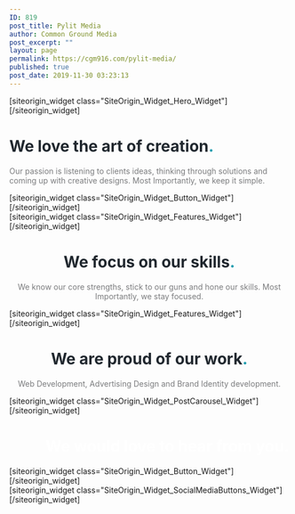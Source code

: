 ```yaml
---
ID: 819
post_title: Pylit Media
author: Common Ground Media
post_excerpt: ""
layout: page
permalink: https://cgm916.com/pylit-media/
published: true
post_date: 2019-11-30 03:23:13
---
```

<div id="pl-819"  class="panel-layout" ><div id="pg-819-0"  class="panel-grid panel-has-style"  data-style="{&quot;row_css&quot;:&quot;height: 400px;&quot;,&quot;mobile_css&quot;:&quot;height: 400px;&quot;,&quot;background_image_attachment&quot;:false,&quot;background_display&quot;:&quot;tile&quot;,&quot;lsow_dark_bg&quot;:&quot;&quot;,&quot;bottom_margin&quot;:&quot;0px&quot;,&quot;row_stretch&quot;:&quot;full-stretched&quot;,&quot;cell_alignment&quot;:&quot;flex-start&quot;,&quot;iw-visible-screen&quot;:&quot;iw-all&quot;,&quot;iw-visible-layout&quot;:&quot;iw-all&quot;}" ><div class="siteorigin-panels-stretch panel-row-style panel-row-style-for-819-0" data-stretch-type="full-stretched" ><div id="pgc-819-0-0"  class="panel-grid-cell"  data-weight="1" ><div id="panel-819-0-0-0" class="so-panel widget widget_sow-hero panel-first-child panel-last-child" data-index="0" data-style="{&quot;background_image_attachment&quot;:false,&quot;background_display&quot;:&quot;tile&quot;,&quot;iw-visible-screen&quot;:&quot;iw-all&quot;,&quot;iw-visible-layout&quot;:&quot;iw-all&quot;}" >[siteorigin_widget class="SiteOrigin_Widget_Hero_Widget"]<input type="hidden" value="{&quot;instance&quot;:{&quot;frames&quot;:[{&quot;content&quot;:&quot;&lt;h1 style=\&quot;text-align: center;\&quot;&gt;Pylit Media&lt;\/h1&gt;\n&lt;p style=\&quot;text-align: center;\&quot;&gt;Precision. Quality. Finesse.&lt;\/p&gt;\n&quot;,&quot;content_selected_editor&quot;:&quot;tinymce&quot;,&quot;background&quot;:{&quot;image&quot;:826,&quot;image_fallback&quot;:&quot;https:\/\/layouts.siteorigin.com\/wp-content\/uploads\/2015\/09\/smart-watch-821557_1920.jpg#1920x1279&quot;,&quot;size&quot;:&quot;medium_large&quot;,&quot;image_type&quot;:&quot;cover&quot;,&quot;opacity&quot;:70,&quot;color&quot;:&quot;#333333&quot;,&quot;url&quot;:&quot;&quot;,&quot;so_field_container_state&quot;:&quot;open&quot;,&quot;new_window&quot;:false,&quot;videos&quot;:[]},&quot;buttons&quot;:[]}],&quot;controls&quot;:{&quot;speed&quot;:800,&quot;timeout&quot;:8000,&quot;nav_color_hex&quot;:&quot;#FFFFFF&quot;,&quot;nav_style&quot;:&quot;thin&quot;,&quot;nav_size&quot;:25,&quot;so_field_container_state&quot;:&quot;open&quot;,&quot;nav_always_show_mobile&quot;:false,&quot;swipe&quot;:false,&quot;background_video_mobile&quot;:false},&quot;design&quot;:{&quot;height&quot;:&quot;400px&quot;,&quot;height_unit&quot;:&quot;px&quot;,&quot;height_responsive&quot;:&quot;200px&quot;,&quot;height_responsive_unit&quot;:&quot;px&quot;,&quot;padding&quot;:&quot;350px&quot;,&quot;padding_unit&quot;:&quot;px&quot;,&quot;extra_top_padding&quot;:false,&quot;extra_top_padding_unit&quot;:&quot;px&quot;,&quot;padding_sides&quot;:&quot;20px&quot;,&quot;padding_sides_unit&quot;:&quot;px&quot;,&quot;width&quot;:&quot;1280px&quot;,&quot;width_unit&quot;:&quot;px&quot;,&quot;heading_font&quot;:&quot;&quot;,&quot;heading_color&quot;:false,&quot;heading_size&quot;:&quot;22pt&quot;,&quot;heading_size_unit&quot;:&quot;pt&quot;,&quot;fittext_compressor&quot;:0,&quot;heading_shadow&quot;:50,&quot;text_color&quot;:false,&quot;text_size&quot;:&quot;16pt&quot;,&quot;text_size_unit&quot;:&quot;pt&quot;,&quot;text_font&quot;:&quot;&quot;,&quot;text_shadow&quot;:0,&quot;link_color&quot;:false,&quot;link_color_hover&quot;:false,&quot;so_field_container_state&quot;:&quot;open&quot;,&quot;fittext&quot;:false},&quot;_sow_form_id&quot;:&quot;12355539875dedb1827bb85575575439&quot;,&quot;_sow_form_timestamp&quot;:&quot;1575858935183&quot;,&quot;so_sidebar_emulator_id&quot;:&quot;sow-hero-81910000&quot;,&quot;option_name&quot;:&quot;widget_sow-hero&quot;},&quot;args&quot;:{&quot;before_widget&quot;:&quot;&lt;div id=\&quot;panel-819-0-0-0\&quot; class=\&quot;so-panel widget widget_sow-hero panel-first-child panel-last-child\&quot; data-index=\&quot;0\&quot; data-style=\&quot;{&amp;quot;background_image_attachment&amp;quot;:false,&amp;quot;background_display&amp;quot;:&amp;quot;tile&amp;quot;,&amp;quot;iw-visible-screen&amp;quot;:&amp;quot;iw-all&amp;quot;,&amp;quot;iw-visible-layout&amp;quot;:&amp;quot;iw-all&amp;quot;}\&quot; &gt;&quot;,&quot;after_widget&quot;:&quot;&lt;\/div&gt;&quot;,&quot;before_title&quot;:&quot;&lt;h3 class=\&quot;widget-title\&quot;&gt;&quot;,&quot;after_title&quot;:&quot;&lt;\/h3&gt;&quot;,&quot;widget_id&quot;:&quot;widget-0-0-0&quot;}}" />[/siteorigin_widget]</div></div></div></div><div id="pg-819-1"  class="panel-grid panel-has-style"  data-style="{&quot;background_display&quot;:&quot;tile&quot;,&quot;lsow_dark_bg&quot;:&quot;&quot;,&quot;bottom_margin&quot;:&quot;0px&quot;,&quot;row_stretch&quot;:&quot;full&quot;}" ><div class="siteorigin-panels-stretch panel-row-style panel-row-style-for-819-1" data-stretch-type="full" ><div id="pgc-819-1-0"  class="panel-grid-cell"  data-weight="0.6" ><div id="panel-819-1-0-0" class="so-panel widget widget_sow-editor panel-first-child panel-last-child" data-index="1" data-style="{&quot;padding&quot;:&quot;20px 0px&quot;,&quot;background_display&quot;:&quot;tile&quot;}" ><div class="panel-widget-style panel-widget-style-for-819-1-0-0" ><div class="so-widget-sow-editor so-widget-sow-editor-base">
<div class="siteorigin-widget-tinymce textwidget">
	<h1><span style="color: #21282f;">We love the art of creation<span style="color: #1b9cae;">.</span></span></h1><p><span style="color: #7b7c7e;">Our passion is listening to clients ideas, thinking through solutions and coming up with creative designs. Most Importantly, we keep it simple.</span></p></div>
</div></div></div></div><div id="pgc-819-1-1"  class="panel-grid-cell"  data-weight="0.4" ><div id="panel-819-1-1-0" class="so-panel widget widget_sow-button panel-first-child panel-last-child" data-index="2" data-style="{&quot;padding&quot;:&quot;70px 0px 0px 0px&quot;,&quot;background_display&quot;:&quot;tile&quot;}" ><div class="panel-widget-style panel-widget-style-for-819-1-1-0" >[siteorigin_widget class="SiteOrigin_Widget_Button_Widget"]<input type="hidden" value="{&quot;instance&quot;:{&quot;text&quot;:&quot;Find out more about our methods&quot;,&quot;url&quot;:&quot;&quot;,&quot;button_icon&quot;:{&quot;icon_selected&quot;:&quot;&quot;,&quot;icon_color&quot;:false,&quot;icon&quot;:0,&quot;icon_placement&quot;:&quot;left&quot;},&quot;design&quot;:{&quot;align&quot;:&quot;center&quot;,&quot;theme&quot;:&quot;wire&quot;,&quot;button_color&quot;:&quot;#1b9cae&quot;,&quot;text_color&quot;:false,&quot;hover&quot;:true,&quot;font_size&quot;:&quot;1&quot;,&quot;rounding&quot;:&quot;0.5&quot;,&quot;padding&quot;:&quot;1&quot;,&quot;width&quot;:false,&quot;font&quot;:&quot;default&quot;},&quot;attributes&quot;:{&quot;id&quot;:&quot;&quot;,&quot;title&quot;:&quot;&quot;,&quot;onclick&quot;:&quot;&quot;,&quot;classes&quot;:&quot;&quot;,&quot;rel&quot;:&quot;&quot;},&quot;new_window&quot;:false,&quot;so_sidebar_emulator_id&quot;:&quot;sow-button-81910002&quot;,&quot;option_name&quot;:&quot;widget_sow-button&quot;},&quot;args&quot;:{&quot;before_widget&quot;:&quot;&lt;div id=\&quot;panel-819-1-1-0\&quot; class=\&quot;so-panel widget widget_sow-button panel-first-child panel-last-child\&quot; data-index=\&quot;2\&quot; data-style=\&quot;{&amp;quot;padding&amp;quot;:&amp;quot;70px 0px 0px 0px&amp;quot;,&amp;quot;background_display&amp;quot;:&amp;quot;tile&amp;quot;}\&quot; &gt;&lt;div class=\&quot;panel-widget-style panel-widget-style-for-819-1-1-0\&quot; &gt;&quot;,&quot;after_widget&quot;:&quot;&lt;\/div&gt;&lt;\/div&gt;&quot;,&quot;before_title&quot;:&quot;&lt;h3 class=\&quot;widget-title\&quot;&gt;&quot;,&quot;after_title&quot;:&quot;&lt;\/h3&gt;&quot;,&quot;widget_id&quot;:&quot;widget-1-1-0&quot;}}" />[/siteorigin_widget]</div></div></div></div></div><div id="pg-819-2"  class="panel-grid panel-has-style"  data-style="{&quot;background_display&quot;:&quot;tile&quot;,&quot;lsow_dark_bg&quot;:&quot;&quot;,&quot;bottom_margin&quot;:&quot;100px&quot;,&quot;row_stretch&quot;:&quot;full&quot;}" ><div class="siteorigin-panels-stretch panel-row-style panel-row-style-for-819-2" data-stretch-type="full" ><div id="pgc-819-2-0"  class="panel-grid-cell"  data-weight="1" ><div id="panel-819-2-0-0" class="so-panel widget widget_sow-features panel-first-child panel-last-child" data-index="3" data-style="{&quot;background_image_attachment&quot;:false,&quot;background_display&quot;:&quot;tile&quot;}" >[siteorigin_widget class="SiteOrigin_Widget_Features_Widget"]<input type="hidden" value="{&quot;instance&quot;:{&quot;features&quot;:[{&quot;container_color&quot;:&quot;#ffffff&quot;,&quot;container_position&quot;:&quot;top&quot;,&quot;icon&quot;:&quot;elegantline-heart&quot;,&quot;icon_title&quot;:&quot;&quot;,&quot;icon_color&quot;:&quot;#1b9cae&quot;,&quot;icon_image&quot;:0,&quot;icon_image_size&quot;:&quot;full&quot;,&quot;title&quot;:&quot;Listen&quot;,&quot;text&quot;:&quot;&quot;,&quot;text_selected_editor&quot;:&quot;tinymce&quot;,&quot;more_text&quot;:&quot;&quot;,&quot;more_url&quot;:&quot;&quot;},{&quot;container_color&quot;:&quot;#ffffff&quot;,&quot;container_position&quot;:&quot;top&quot;,&quot;icon&quot;:&quot;elegantline-lightbulb&quot;,&quot;icon_title&quot;:&quot;&quot;,&quot;icon_color&quot;:&quot;#1b9cae&quot;,&quot;icon_image&quot;:0,&quot;icon_image_size&quot;:&quot;full&quot;,&quot;title&quot;:&quot;Think&quot;,&quot;text&quot;:&quot;&quot;,&quot;text_selected_editor&quot;:&quot;tinymce&quot;,&quot;more_text&quot;:&quot;&quot;,&quot;more_url&quot;:&quot;&quot;},{&quot;container_color&quot;:&quot;#ffffff&quot;,&quot;container_position&quot;:&quot;top&quot;,&quot;icon&quot;:&quot;elegantline-linegraph&quot;,&quot;icon_title&quot;:&quot;&quot;,&quot;icon_color&quot;:&quot;#1b9cae&quot;,&quot;icon_image&quot;:0,&quot;icon_image_size&quot;:&quot;full&quot;,&quot;title&quot;:&quot;Design&quot;,&quot;text&quot;:&quot;&quot;,&quot;text_selected_editor&quot;:&quot;tinymce&quot;,&quot;more_text&quot;:&quot;&quot;,&quot;more_url&quot;:&quot;&quot;},{&quot;container_color&quot;:&quot;#ffffff&quot;,&quot;container_position&quot;:&quot;top&quot;,&quot;icon&quot;:&quot;elegantline-refresh&quot;,&quot;icon_title&quot;:&quot;&quot;,&quot;icon_color&quot;:&quot;#1b9cae&quot;,&quot;icon_image&quot;:0,&quot;icon_image_size&quot;:&quot;full&quot;,&quot;title&quot;:&quot;Refine&quot;,&quot;text&quot;:&quot;&quot;,&quot;text_selected_editor&quot;:&quot;tinymce&quot;,&quot;more_text&quot;:&quot;&quot;,&quot;more_url&quot;:&quot;&quot;}],&quot;fonts&quot;:{&quot;title_options&quot;:{&quot;font&quot;:&quot;default&quot;,&quot;size&quot;:false,&quot;size_unit&quot;:&quot;px&quot;,&quot;color&quot;:false,&quot;so_field_container_state&quot;:&quot;closed&quot;},&quot;text_options&quot;:{&quot;font&quot;:&quot;default&quot;,&quot;size&quot;:false,&quot;size_unit&quot;:&quot;px&quot;,&quot;color&quot;:false,&quot;so_field_container_state&quot;:&quot;closed&quot;},&quot;more_text_options&quot;:{&quot;font&quot;:&quot;default&quot;,&quot;size&quot;:false,&quot;size_unit&quot;:&quot;px&quot;,&quot;color&quot;:false,&quot;so_field_container_state&quot;:&quot;closed&quot;},&quot;so_field_container_state&quot;:&quot;closed&quot;},&quot;container_shape&quot;:&quot;round&quot;,&quot;container_size&quot;:&quot;48px&quot;,&quot;container_size_unit&quot;:&quot;px&quot;,&quot;icon_size&quot;:&quot;48px&quot;,&quot;icon_size_unit&quot;:&quot;px&quot;,&quot;per_row&quot;:4,&quot;responsive&quot;:true,&quot;_sow_form_id&quot;:&quot;590986a8242ff&quot;,&quot;title_link&quot;:false,&quot;icon_link&quot;:false,&quot;new_window&quot;:false,&quot;icon_size_custom&quot;:false,&quot;so_sidebar_emulator_id&quot;:&quot;sow-features-81910003&quot;,&quot;option_name&quot;:&quot;widget_sow-features&quot;},&quot;args&quot;:{&quot;before_widget&quot;:&quot;&lt;div id=\&quot;panel-819-2-0-0\&quot; class=\&quot;so-panel widget widget_sow-features panel-first-child panel-last-child\&quot; data-index=\&quot;3\&quot; data-style=\&quot;{&amp;quot;background_image_attachment&amp;quot;:false,&amp;quot;background_display&amp;quot;:&amp;quot;tile&amp;quot;}\&quot; &gt;&quot;,&quot;after_widget&quot;:&quot;&lt;\/div&gt;&quot;,&quot;before_title&quot;:&quot;&lt;h3 class=\&quot;widget-title\&quot;&gt;&quot;,&quot;after_title&quot;:&quot;&lt;\/h3&gt;&quot;,&quot;widget_id&quot;:&quot;widget-2-0-0&quot;}}" />[/siteorigin_widget]</div></div></div></div><div id="pg-819-3"  class="panel-grid panel-has-style"  data-style="{&quot;padding&quot;:&quot;0px 0px 100px 0px&quot;,&quot;background&quot;:&quot;#f5f6f7&quot;,&quot;background_display&quot;:&quot;tile&quot;,&quot;lsow_dark_bg&quot;:&quot;&quot;,&quot;bottom_margin&quot;:&quot;0px&quot;,&quot;row_stretch&quot;:&quot;full&quot;}" ><div class="siteorigin-panels-stretch panel-row-style panel-row-style-for-819-3" data-stretch-type="full" ><div id="pgc-819-3-0"  class="panel-grid-cell"  data-weight="1" ><div id="panel-819-3-0-0" class="so-panel widget widget_sow-editor panel-first-child" data-index="4" data-style="{&quot;padding&quot;:&quot;20px 0px&quot;,&quot;background_display&quot;:&quot;tile&quot;}" ><div class="panel-widget-style panel-widget-style-for-819-3-0-0" ><div class="so-widget-sow-editor so-widget-sow-editor-base">
<div class="siteorigin-widget-tinymce textwidget">
	<h1 style="text-align: center;"><span style="color: #21282f;">We focus on our skills<span style="color: #1b9cae;">.</span></span></h1><p style="text-align: center;"><span style="color: #7b7c7e;">We know our core strengths, stick to our guns and hone our skills. Most Importantly, we stay focused.</span></p></div>
</div></div></div><div id="panel-819-3-0-1" class="so-panel widget widget_sow-features panel-last-child" data-index="5" data-style="{&quot;background_display&quot;:&quot;tile&quot;}" >[siteorigin_widget class="SiteOrigin_Widget_Features_Widget"]<input type="hidden" value="{&quot;instance&quot;:{&quot;features&quot;:[{&quot;container_color&quot;:&quot;#f5f6f7&quot;,&quot;icon&quot;:&quot;elegantline-mobile&quot;,&quot;icon_color&quot;:&quot;#21282f&quot;,&quot;icon_image&quot;:0,&quot;title&quot;:&quot;INTERFACE DESIGN&quot;,&quot;text&quot;:&quot;Focused on cross platform design to ensure a seamless customer experience&quot;,&quot;more_text&quot;:&quot;&quot;,&quot;more_url&quot;:&quot;&quot;,&quot;container_position&quot;:&quot;top&quot;,&quot;icon_title&quot;:&quot;&quot;,&quot;icon_image_size&quot;:false},{&quot;container_color&quot;:&quot;#f5f6f7&quot;,&quot;icon&quot;:&quot;elegantline-tools&quot;,&quot;icon_color&quot;:&quot;#21282f&quot;,&quot;icon_image&quot;:0,&quot;title&quot;:&quot;UX DESIGN&quot;,&quot;text&quot;:&quot;Skilled at creating unique custom interfaces for an unparalleled user interest&quot;,&quot;more_text&quot;:&quot;&quot;,&quot;more_url&quot;:&quot;&quot;,&quot;container_position&quot;:&quot;top&quot;,&quot;icon_title&quot;:&quot;&quot;,&quot;icon_image_size&quot;:false},{&quot;container_color&quot;:&quot;#f5f6f7&quot;,&quot;icon&quot;:&quot;elegantline-phone&quot;,&quot;icon_color&quot;:&quot;#21282f&quot;,&quot;icon_image&quot;:0,&quot;title&quot;:&quot;MOBILE APPS&quot;,&quot;text&quot;:&quot;Extensive experience in both iOS and Android APP Development&quot;,&quot;more_text&quot;:&quot;&quot;,&quot;more_url&quot;:&quot;&quot;,&quot;container_position&quot;:&quot;top&quot;,&quot;icon_title&quot;:&quot;&quot;,&quot;icon_image_size&quot;:false}],&quot;container_shape&quot;:&quot;round&quot;,&quot;container_size&quot;:&quot;168px&quot;,&quot;icon_size&quot;:&quot;72px&quot;,&quot;per_row&quot;:3,&quot;responsive&quot;:true,&quot;title_link&quot;:false,&quot;icon_link&quot;:false,&quot;new_window&quot;:false,&quot;fonts&quot;:{&quot;title_options&quot;:{&quot;font&quot;:&quot;default&quot;,&quot;size&quot;:false,&quot;color&quot;:false},&quot;text_options&quot;:{&quot;font&quot;:&quot;default&quot;,&quot;size&quot;:false,&quot;color&quot;:false},&quot;more_text_options&quot;:{&quot;font&quot;:&quot;default&quot;,&quot;size&quot;:false,&quot;color&quot;:false}},&quot;icon_size_custom&quot;:false,&quot;so_sidebar_emulator_id&quot;:&quot;sow-features-81910005&quot;,&quot;option_name&quot;:&quot;widget_sow-features&quot;},&quot;args&quot;:{&quot;before_widget&quot;:&quot;&lt;div id=\&quot;panel-819-3-0-1\&quot; class=\&quot;so-panel widget widget_sow-features panel-last-child\&quot; data-index=\&quot;5\&quot; data-style=\&quot;{&amp;quot;background_display&amp;quot;:&amp;quot;tile&amp;quot;}\&quot; &gt;&quot;,&quot;after_widget&quot;:&quot;&lt;\/div&gt;&quot;,&quot;before_title&quot;:&quot;&lt;h3 class=\&quot;widget-title\&quot;&gt;&quot;,&quot;after_title&quot;:&quot;&lt;\/h3&gt;&quot;,&quot;widget_id&quot;:&quot;widget-3-0-1&quot;}}" />[/siteorigin_widget]</div></div></div></div><div id="pg-819-4"  class="panel-grid panel-has-style"  data-style="{&quot;background_display&quot;:&quot;tile&quot;,&quot;lsow_dark_bg&quot;:&quot;&quot;,&quot;bottom_margin&quot;:&quot;65px&quot;,&quot;row_stretch&quot;:&quot;full&quot;}" ><div class="siteorigin-panels-stretch panel-row-style panel-row-style-for-819-4" data-stretch-type="full" ><div id="pgc-819-4-0"  class="panel-grid-cell"  data-weight="1" ><div id="panel-819-4-0-0" class="so-panel widget widget_sow-editor panel-first-child panel-last-child" data-index="6" data-style="{&quot;padding&quot;:&quot;20px 0px&quot;,&quot;background_display&quot;:&quot;tile&quot;}" ><div class="panel-widget-style panel-widget-style-for-819-4-0-0" ><div class="so-widget-sow-editor so-widget-sow-editor-base">
<div class="siteorigin-widget-tinymce textwidget">
	<h1 style="text-align: center;"><span style="color: #21282f;">We are proud of our work<span style="color: #1b9cae;">.</span></span></h1><p style="text-align: center;"><span style="color: #7b7c7e;">Web Development, Advertising Design and Brand Identity development.</span></p></div>
</div></div></div></div></div></div><div id="pg-819-5"  class="panel-grid panel-has-style"  data-style="{&quot;padding&quot;:&quot;0px 0px 100px 0px&quot;,&quot;background_display&quot;:&quot;tile&quot;,&quot;lsow_dark_bg&quot;:&quot;&quot;}" ><div class="panel-row-style panel-row-style-for-819-5" ><div id="pgc-819-5-0"  class="panel-grid-cell"  data-weight="1" ><div id="panel-819-5-0-0" class="so-panel widget widget_sow-post-carousel panel-first-child panel-last-child" data-index="7" data-style="{&quot;padding&quot;:&quot;0px&quot;,&quot;background_display&quot;:&quot;tile&quot;}" ><div class="panel-widget-style panel-widget-style-for-819-5-0-0" >[siteorigin_widget class="SiteOrigin_Widget_PostCarousel_Widget"]<input type="hidden" value="{&quot;instance&quot;:{&quot;title&quot;:&quot;&quot;,&quot;posts&quot;:&quot;&quot;,&quot;default_thumbnail&quot;:0,&quot;image_size&quot;:&quot;sow-carousel-default&quot;,&quot;so_sidebar_emulator_id&quot;:&quot;sow-post-carousel-81910007&quot;,&quot;option_name&quot;:&quot;widget_sow-post-carousel&quot;},&quot;args&quot;:{&quot;before_widget&quot;:&quot;&lt;div id=\&quot;panel-819-5-0-0\&quot; class=\&quot;so-panel widget widget_sow-post-carousel panel-first-child panel-last-child\&quot; data-index=\&quot;7\&quot; data-style=\&quot;{&amp;quot;padding&amp;quot;:&amp;quot;0px&amp;quot;,&amp;quot;background_display&amp;quot;:&amp;quot;tile&amp;quot;}\&quot; &gt;&lt;div class=\&quot;panel-widget-style panel-widget-style-for-819-5-0-0\&quot; &gt;&quot;,&quot;after_widget&quot;:&quot;&lt;\/div&gt;&lt;\/div&gt;&quot;,&quot;before_title&quot;:&quot;&lt;h3 class=\&quot;widget-title\&quot;&gt;&quot;,&quot;after_title&quot;:&quot;&lt;\/h3&gt;&quot;,&quot;widget_id&quot;:&quot;widget-5-0-0&quot;}}" />[/siteorigin_widget]</div></div></div></div></div><div id="pg-819-6"  class="panel-grid panel-has-style"  data-style="{&quot;padding&quot;:&quot;0px 0px 25px 0px&quot;,&quot;background&quot;:&quot;#1a3538&quot;,&quot;background_display&quot;:&quot;tile&quot;,&quot;lsow_dark_bg&quot;:&quot;&quot;,&quot;bottom_margin&quot;:&quot;0px&quot;,&quot;row_stretch&quot;:&quot;full&quot;}" ><div class="siteorigin-panels-stretch panel-row-style panel-row-style-for-819-6" data-stretch-type="full" ><div id="pgc-819-6-0"  class="panel-grid-cell"  data-weight="0.6" ><div id="panel-819-6-0-0" class="so-panel widget widget_sow-editor panel-first-child panel-last-child" data-index="8" data-style="{&quot;padding&quot;:&quot;20px 0px&quot;,&quot;background_display&quot;:&quot;tile&quot;}" ><div class="panel-widget-style panel-widget-style-for-819-6-0-0" ><div class="so-widget-sow-editor so-widget-sow-editor-base">
<div class="siteorigin-widget-tinymce textwidget">
	<h1 style="text-align: right;"><span style="color: #ffffff;">We would love to hear from you.</span></h1></div>
</div></div></div></div><div id="pgc-819-6-1"  class="panel-grid-cell"  data-weight="0.4" ><div id="panel-819-6-1-0" class="so-panel widget widget_sow-button panel-first-child panel-last-child" data-index="9" data-style="{&quot;padding&quot;:&quot;35px 0px 0px 0px&quot;,&quot;background_display&quot;:&quot;tile&quot;}" ><div class="panel-widget-style panel-widget-style-for-819-6-1-0" >[siteorigin_widget class="SiteOrigin_Widget_Button_Widget"]<input type="hidden" value="{&quot;instance&quot;:{&quot;text&quot;:&quot;Get in touch&quot;,&quot;url&quot;:&quot;&quot;,&quot;button_icon&quot;:{&quot;icon_selected&quot;:&quot;&quot;,&quot;icon_color&quot;:false,&quot;icon&quot;:0,&quot;icon_placement&quot;:&quot;left&quot;},&quot;design&quot;:{&quot;align&quot;:&quot;left&quot;,&quot;theme&quot;:&quot;wire&quot;,&quot;button_color&quot;:&quot;#ffffff&quot;,&quot;text_color&quot;:&quot;#1a3538&quot;,&quot;hover&quot;:true,&quot;font_size&quot;:&quot;1&quot;,&quot;rounding&quot;:&quot;0.5&quot;,&quot;padding&quot;:&quot;1&quot;,&quot;width&quot;:false,&quot;font&quot;:&quot;default&quot;},&quot;attributes&quot;:{&quot;id&quot;:&quot;&quot;,&quot;title&quot;:&quot;&quot;,&quot;onclick&quot;:&quot;&quot;,&quot;classes&quot;:&quot;&quot;,&quot;rel&quot;:&quot;&quot;},&quot;new_window&quot;:false,&quot;so_sidebar_emulator_id&quot;:&quot;sow-button-81910009&quot;,&quot;option_name&quot;:&quot;widget_sow-button&quot;},&quot;args&quot;:{&quot;before_widget&quot;:&quot;&lt;div id=\&quot;panel-819-6-1-0\&quot; class=\&quot;so-panel widget widget_sow-button panel-first-child panel-last-child\&quot; data-index=\&quot;9\&quot; data-style=\&quot;{&amp;quot;padding&amp;quot;:&amp;quot;35px 0px 0px 0px&amp;quot;,&amp;quot;background_display&amp;quot;:&amp;quot;tile&amp;quot;}\&quot; &gt;&lt;div class=\&quot;panel-widget-style panel-widget-style-for-819-6-1-0\&quot; &gt;&quot;,&quot;after_widget&quot;:&quot;&lt;\/div&gt;&lt;\/div&gt;&quot;,&quot;before_title&quot;:&quot;&lt;h3 class=\&quot;widget-title\&quot;&gt;&quot;,&quot;after_title&quot;:&quot;&lt;\/h3&gt;&quot;,&quot;widget_id&quot;:&quot;widget-6-1-0&quot;}}" />[/siteorigin_widget]</div></div></div></div></div><div id="pg-819-7"  class="panel-grid panel-has-style"  data-style="{&quot;padding&quot;:&quot;0px 0px 100px 0px&quot;,&quot;background&quot;:&quot;#1a3538&quot;,&quot;background_display&quot;:&quot;tile&quot;,&quot;lsow_dark_bg&quot;:&quot;&quot;,&quot;bottom_margin&quot;:&quot;0px&quot;,&quot;row_stretch&quot;:&quot;full&quot;}" ><div class="siteorigin-panels-stretch panel-row-style panel-row-style-for-819-7" data-stretch-type="full" ><div id="pgc-819-7-0"  class="panel-grid-cell"  data-weight="1" ><div id="panel-819-7-0-0" class="so-panel widget widget_sow-social-media-buttons panel-first-child panel-last-child" data-index="10" data-style="{&quot;background_display&quot;:&quot;tile&quot;}" >[siteorigin_widget class="SiteOrigin_Widget_SocialMediaButtons_Widget"]<input type="hidden" value="{&quot;instance&quot;:{&quot;networks&quot;:[{&quot;name&quot;:&quot;facebook&quot;,&quot;url&quot;:&quot;https:\/\/www.facebook.com\/&quot;,&quot;icon_color&quot;:&quot;#ffffff&quot;,&quot;button_color&quot;:&quot;#ffffff&quot;,&quot;icon_title&quot;:&quot;&quot;},{&quot;name&quot;:&quot;twitter&quot;,&quot;url&quot;:&quot;https:\/\/twitter.com\/&quot;,&quot;icon_color&quot;:&quot;#ffffff&quot;,&quot;button_color&quot;:&quot;#ffffff&quot;,&quot;icon_title&quot;:&quot;&quot;},{&quot;name&quot;:&quot;linkedin&quot;,&quot;url&quot;:&quot;https:\/\/www.linkedin.com\/&quot;,&quot;icon_color&quot;:&quot;#ffffff&quot;,&quot;button_color&quot;:&quot;#ffffff&quot;,&quot;icon_title&quot;:&quot;&quot;},{&quot;name&quot;:&quot;instagram&quot;,&quot;url&quot;:&quot;https:\/\/instagram.com\/&quot;,&quot;icon_color&quot;:&quot;#ffffff&quot;,&quot;button_color&quot;:&quot;#ffffff&quot;,&quot;icon_title&quot;:&quot;&quot;}],&quot;design&quot;:{&quot;new_window&quot;:true,&quot;theme&quot;:&quot;wire&quot;,&quot;icon_size&quot;:&quot;1&quot;,&quot;rounding&quot;:&quot;1.5&quot;,&quot;padding&quot;:&quot;1&quot;,&quot;align&quot;:&quot;center&quot;,&quot;margin&quot;:&quot;0.1&quot;,&quot;hover&quot;:false,&quot;mobile_align&quot;:&quot;left&quot;},&quot;title&quot;:&quot;&quot;,&quot;so_sidebar_emulator_id&quot;:&quot;sow-social-media-buttons-81910010&quot;,&quot;option_name&quot;:&quot;widget_sow-social-media-buttons&quot;},&quot;args&quot;:{&quot;before_widget&quot;:&quot;&lt;div id=\&quot;panel-819-7-0-0\&quot; class=\&quot;so-panel widget widget_sow-social-media-buttons panel-first-child panel-last-child\&quot; data-index=\&quot;10\&quot; data-style=\&quot;{&amp;quot;background_display&amp;quot;:&amp;quot;tile&amp;quot;}\&quot; &gt;&quot;,&quot;after_widget&quot;:&quot;&lt;\/div&gt;&quot;,&quot;before_title&quot;:&quot;&lt;h3 class=\&quot;widget-title\&quot;&gt;&quot;,&quot;after_title&quot;:&quot;&lt;\/h3&gt;&quot;,&quot;widget_id&quot;:&quot;widget-7-0-0&quot;}}" />[/siteorigin_widget]</div></div></div></div></div>